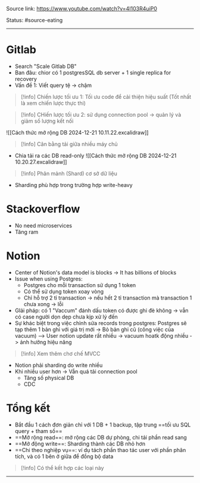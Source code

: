 Source link: https://www.youtube.com/watch?v=4I103R4uiP0

Status: #source-eating 

---

# Gitlab
- Search "Scale Gitlab DB"
- Ban đâu: chior có 1 postgresSQL db server + 1 single replica for recovery
- Vấn đề 1: Viết query tệ -> chậm
> [!info] Chiến lược tối ưu 1: Tối ưu code để cải thiện hiệu suất (Tốt nhất là xem chiến lược thực thi)

> [!info] CHiến lược tối ưu 2: sử dụng connection pool -> quản lý và giảm số lượng kết nối

![[Cách thức mở rộng DB 2024-12-21 10.11.22.excalidraw]]

> [!info] Cân bằng tải giữa nhiều máy chủ
- Chia tải ra các DB read-only
![[Cách thức mở rộng DB 2024-12-21 10.20.27.excalidraw]]


> [!info] Phân mảnh (Shard) cơ sở dữ liệu 
- Sharding phù hợp trong trường hợp write-heavy
# Stackoverflow
- No need microservices
- Tăng ram
# Notion
- Center of Notion's data model is blocks -> It has billions of blocks
- Issue when using Postgres:
	- Postgres cho mỗi transaction sử dụng 1 token
	- Có thể sử dụng token xoay vòng
	- Chỉ hỗ trợ 2 tỉ transaction -> nếu hết 2 tỉ transaction mà transaction 1 chưa xong -> lỗi
- GIải pháp: có 1 "Vaccum" đánh dấu token có được ghi đè không -> vẫn có case người dọn dẹp chưa kịp xử lý đến
- Sự khác biệt trong việc chỉnh sửa records trong postgres: Postgres sẽ tạp thêm 1 bản ghi với giá trị mới -> Bỏ bản ghi cũ (công việc  của vacuum) --> User notion update rất nhiều -> vacuum hoatk động nhiều -> ảnh hưởng hiệu năng
> [!info] Xem thêm chơ chế MVCC
- Notion phải sharding do write nhiều
- Khi nhiều user hơn -> Vẫn quá tải connection pool
	- Tăng số physical DB
	- CDC
# Tổng kết
- Bắt đầu 1 cách đơn giản chỉ với 1 DB + 1 backup, tập trung ==tối ưu SQL query + tham số==
- ==Mở rộng read==: mở rộng các DB dự phòng, chi tải phần read sang
- ==Mở động write==: Sharding thành các DB nhỏ hơn
- ==Chi theo nghiệp vụ==: ví dụ tách phần thao tác user với phần phân tích, và có 1 bên ở giữa để đồng bộ data

> [!info] Có thể kết hợp các loại này



---